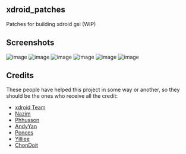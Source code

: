 ## xdroid_patches 
Patches for building xdroid gsi
(WIP)

## Screenshots
![image](https://user-images.githubusercontent.com/79507925/189936465-7be7fb0f-1c05-4bdc-a924-2ddbe5fc5f75.png)
![image](https://user-images.githubusercontent.com/79507925/189936627-640c1f45-ddc2-47cd-af74-0286edeacd10.png)
![image](https://user-images.githubusercontent.com/79507925/189936935-7e940a12-20b7-46f1-b837-1bdd8eaff709.png)
![image](https://user-images.githubusercontent.com/79507925/189937040-7c63f3c6-d2c7-4cd9-9cae-4e6c1460cc9e.png)
![image](https://user-images.githubusercontent.com/79507925/189937080-acffa87b-d841-4e0e-a47c-55332c6ad3cb.png)
![image](https://user-images.githubusercontent.com/79507925/189937175-86bf1cc4-4977-4ba4-8c87-8b760a788a33.png)

## Credits
These people have helped this project in some way or another, so they should be the ones who receive all the credit:
- [xdroid Team](https://github.com/xdroid-oss)
- [Nazim](https://github.com/naz664)
- [Phhusson](https://github.com/phhusson)
- [AndyYan](https://github.com/AndyCGYan)
- [Ponces](https://github.com/ponces)
- [Yilliee](https://github.com/Yilliee)
- [ChonDoit](https://github.com/ChonDoit)

